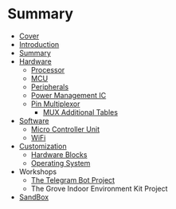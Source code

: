 # Summary

* [Cover](README.md)
* [Introduction](documentation/Introduction.md)
* [Summary](SUMMARY.md)
* [Hardware](documentation/Hardware.md)
   * [Processor](documentation/Processor.md)
   * [MCU](documentation/Mcu.md)
   * [Peripherals](documentation/Peripherals.md)
   * [Power Management IC](documentation/PowerManagementIc.md)
   * [Pin Multiplexor](documentation/PinMultiplexor.md)
       * [MUX Additional Tables](documentation/MuxAdditionalTables.md)
* [Software](documentation/Software.md)
   * [Micro Controller Unit](documentation/MicroControllerUnit.md)
   * [WiFi](documentation/Wifi.md)
* [Customization](documentation/Customization.md)
   * [Hardware Blocks](documentation/HardwareBlocks.md)
   * [Operating System](documentation/OperatingSystem.md)
* Workshops
   * [The Telegram Bot Project](documentation/Workshops01.md)
   * The Grove Indoor Environment Kit Project
* [SandBox](documentation/Sandbox.md)

